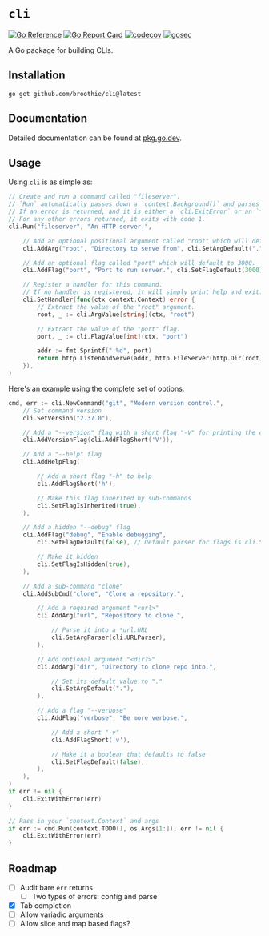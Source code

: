 # `cli`

[![Go Reference](https://pkg.go.dev/badge/github.com/broothie/cli.svg)](https://pkg.go.dev/github.com/broothie/cli)
[![Go Report Card](https://goreportcard.com/badge/github.com/broothie/cli)](https://goreportcard.com/report/github.com/broothie/cli)
[![codecov](https://codecov.io/gh/broothie/cli/graph/badge.svg?token=GdWFdveewo)](https://codecov.io/gh/broothie/cli)
[![gosec](https://github.com/broothie/cli/actions/workflows/gosec.yml/badge.svg)](https://github.com/broothie/cli/actions/workflows/gosec.yml)

A Go package for building CLIs.

## Installation

```shell
go get github.com/broothie/cli@latest
```

## Documentation

Detailed documentation can be found at [pkg.go.dev](https://pkg.go.dev/github.com/broothie/cli).

## Usage

Using `cli` is as simple as:

```go
// Create and run a command called "fileserver".
// `Run` automatically passes down a `context.Background()` and parses `os.Args[1:]`.
// If an error is returned, and it is either a `cli.ExitError` or an `*exec.ExitError`, the error's exit code will be used.
// For any other errors returned, it exits with code 1.
cli.Run("fileserver", "An HTTP server.",

	// Add an optional positional argument called "root" which will default to ".".
	cli.AddArg("root", "Directory to serve from", cli.SetArgDefault(".")),

	// Add an optional flag called "port" which will default to 3000.
	cli.AddFlag("port", "Port to run server.", cli.SetFlagDefault(3000)),

	// Register a handler for this command.
	// If no handler is registered, it will simply print help and exit.
	cli.SetHandler(func(ctx context.Context) error {
		// Extract the value of the "root" argument.
		root, _ := cli.ArgValue[string](ctx, "root")

		// Extract the value of the "port" flag.
		port, _ := cli.FlagValue[int](ctx, "port")

		addr := fmt.Sprintf(":%d", port)
		return http.ListenAndServe(addr, http.FileServer(http.Dir(root)))
	}),
)

```

Here's an example using the complete set of options:

```go
cmd, err := cli.NewCommand("git", "Modern version control.",
	// Set command version
	cli.SetVersion("2.37.0"),

	// Add a "--version" flag with a short flag "-V" for printing the command version
	cli.AddVersionFlag(cli.AddFlagShort('V')),

	// Add a "--help" flag
	cli.AddHelpFlag(

		// Add a short flag "-h" to help
		cli.AddFlagShort('h'),

		// Make this flag inherited by sub-commands
		cli.SetFlagIsInherited(true),
	),

	// Add a hidden "--debug" flag
	cli.AddFlag("debug", "Enable debugging",
		cli.SetFlagDefault(false), // Default parser for flags is cli.StringParser

		// Make it hidden
		cli.SetFlagIsHidden(true),
	),

	// Add a sub-command "clone"
	cli.AddSubCmd("clone", "Clone a repository.",

		// Add a required argument "<url>"
		cli.AddArg("url", "Repository to clone.",

			// Parse it into a *url.URL
			cli.SetArgParser(cli.URLParser),
		),

		// Add optional argument "<dir?>"
		cli.AddArg("dir", "Directory to clone repo into.",

			// Set its default value to "."
			cli.SetArgDefault("."),
		),

		// Add a flag "--verbose"
		cli.AddFlag("verbose", "Be more verbose.",

			// Add a short "-v"
			cli.AddFlagShort('v'),

			// Make it a boolean that defaults to false
			cli.SetFlagDefault(false),
		),
	),
)
if err != nil {
	cli.ExitWithError(err)
}

// Pass in your `context.Context` and args
if err := cmd.Run(context.TODO(), os.Args[1:]); err != nil {
	cli.ExitWithError(err)
}
```

## Roadmap

- [ ] Audit bare `err` returns
  - [ ] Two types of errors: config and parse
- [x] Tab completion
- [ ] Allow variadic arguments
- [ ] Allow slice and map based flags?
